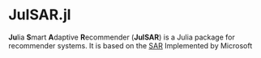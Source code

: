 # JulSAR.jl

**Ju**lia **S**mart **A**daptive **R**ecommender (**JulSAR**) is a Julia package for recommender systems. It is based on the [SAR](https://github.com/Microsoft/Product-Recommendations/blob/master/doc/sar.md) Implemented by Microsoft
